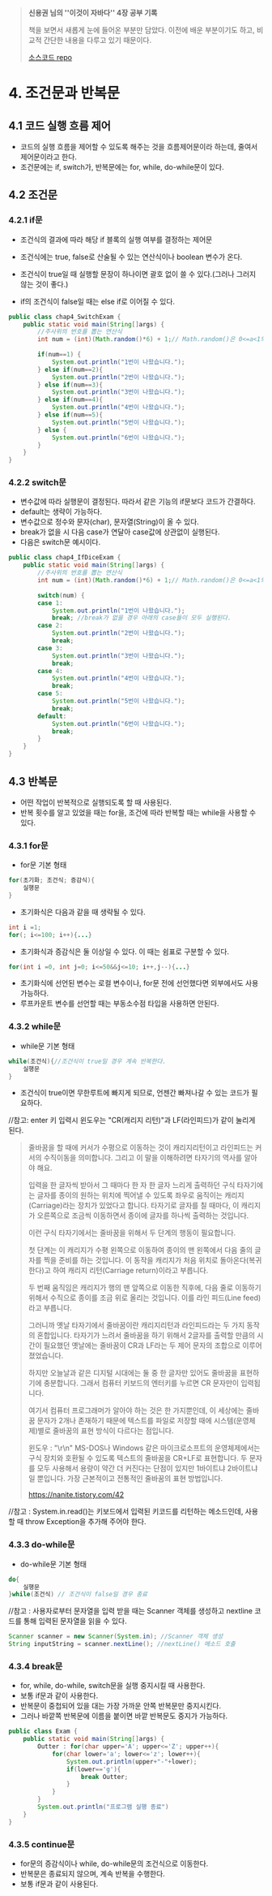 > **신용권 님의 ''이것이 자바다'' 4장 공부 기록**
>
> 책을 보면서 새롭게 눈에 들어온 부분만 담았다. 이전에 배운 부분이기도 하고, 비교적 간단한 내용을 다루고 있기 때문이다.
>
> [소스코드 repo](https://github.com/tilsong/TIL/tree/main/thisisjava/thisisjava_mySource)



# 4. 조건문과 반복문



## 4.1 코드 실행 흐름 제어

- 코드의 실행 흐름을 제어할 수 있도록 해주는 것을 흐름제어문이라 하는데, 줄여서 제어문이라고 한다.
- 조건문에는 if, switch가, 반복문에는 for, while, do-while문이 있다.



## 4.2 조건문



### 4.2.1 if문

- 조건식의 결과에 따라 해당 if 블록의 실행 여부를 결정하는 제어문
- 조건식에는 true, false로 산술될 수 있는 연산식이나 boolean 변수가 온다.
- 조건식이 true일 때 실행할 문장이 하나이면 괄호 없이 쓸 수 있다.(그러나 그러지 않는 것이 좋다.)

- if의 조건식이 false일 때는 else if로 이어질 수 있다.

```java
public class chap4_SwitchExam {
	public static void main(String[]args) {
		//주사위의 번호를 뽑는 연산식
		int num = (int)(Math.random()*6) + 1;// Math.random()은 0<=a<1의 난수를 가져오는 함수이다.
		
		if(num==1) {
			System.out.println("1번이 나왔습니다.");
		} else if(num==2){
			System.out.println("2번이 나왔습니다.");
		} else if(num==3){
			System.out.println("3번이 나왔습니다.");
		} else if(num==4){
			System.out.println("4번이 나왔습니다.");
		} else if(num==5){
			System.out.println("5번이 나왔습니다.");
		} else {
			System.out.println("6번이 나왔습니다.");
		}
	}
}

```



### 4.2.2 switch문

- 변수값에 따라 실행문이 결정된다. 따라서 같은 기능의 if문보다 코드가 간결하다.
- default는 생략이 가능하다.
- 변수값으로 정수와 문자(char), 문자열(String)이 올 수 있다.
- break가 없을 시 다음 case가 연달아 case값에 상관없이 실행된다.
- 다음은 switch문 예시이다.

```java
public class chap4_IfDiceExam {
	public static void main(String[]args) {
		//주사위의 번호를 뽑는 연산식
		int num = (int)(Math.random()*6) + 1;// Math.random()은 0<=a<1의 난수를 가져오는 함수이다.
	
		switch(num) {
		case 1:
			System.out.println("1번이 나왔습니다.");
			break; //break가 없을 경우 아래의 case들이 모두 실행된다.
		case 2:
			System.out.println("2번이 나왔습니다.");
			break;
		case 3:
			System.out.println("3번이 나왔습니다.");
			break;
		case 4:
			System.out.println("4번이 나왔습니다.");
			break;
		case 5:
			System.out.println("5번이 나왔습니다.");
			break;
		default:
			System.out.println("6번이 나왔습니다.");
			break;
		}
	}
}
```



## 4.3 반복문

- 어떤 작업이 반복적으로 실행되도록 할 때 사용된다.
- 반복 횟수를 알고 있었을 때는 for을, 조건에 따라 반복할 때는 while을 사용할 수 있다.



### 4.3.1 for문

- for문 기본 형태

```java
for(초기화; 조건식; 증감식){
    실행문
}
```

- 초기화식은 다음과 같을 때 생략될 수 있다.

```java
int i =1;
for(; i<=100; i++){...}
```

- 초기화식과 증감식은 둘 이상일 수 있다. 이 때는 쉼표로 구분할 수 있다.

```java
for(int i =0, int j=0; i<=50&&j<=10; i++,j--){...}
```

- 초기화식에 선언된 변수는 로컬 변수이나, for문 전에 선언했다면 외부에서도 사용가능하다.
- 루프카운트 변수를 선언할 때는 부동소수점 타입을 사용하면 안된다.



### 4.3.2 while문

- while문 기본 형태

```java
while(조건식){//조건식이 true일 경우 계속 반복한다.
    실행문
}
```

- 조건식이 true이면 무한루트에 빠지게 되므로, 언젠간 빠져나갈 수 있는 코드가 필요하다.

//참고: enter 키 입력시 윈도우는 "CR(캐리지 리턴)"과 LF(라인피드)가 같이 눌리게 된다.

> 줄바꿈을 할 때에 커서가 수평으로 이동하는 것이 캐리지리턴이고 라인피드는 커서의 수직이동을 의미합니다. 그리고 이 말을 이해하려면 타자기의 역사를 알아야 해요.
>
> 입력을 한 글자씩 받아서 그 때마다 한 자 한 글자 느리게 출력하던 구식 타자기에는 글자를 종이의 원하는 위치에 찍어낼 수 있도록 좌우로 움직이는 캐리지(Carriage)라는 장치가 있었다고 합니다. 타자기로 글자를 칠 때마다, 이 캐리지가 오른쪽으로 조금씩 이동하면서 종이에 글자를 하나씩 출력하는 것입니다.
>
> 이런 구식 타자기에서는 줄바꿈을 위해서 두 단계의 행동이 필요합니다.
>
> 첫 단계는 이 캐리지가 수평 왼쪽으로 이동하여 종이의 맨 왼쪽에서 다음 줄의 글자를 찍을 준비를 하는 것입니다. 이 동작을 캐리지가 처음 위치로 돌아온다(복귀한다)고 하여 캐리지 리턴(Carriage return)이라고 부릅니다.
>
> 두 번째 움직임은 캐리지가 행의 맨 앞쪽으로 이동한 직후에, 다음 줄로 이동하기 위해서 수직으로 종이를 조금 위로 올리는 것입니다. 이를 라인 피드(Line feed)라고 부릅니다.
>
> 그러니까 옛날 타자기에서 줄바꿈이란 캐리지리턴과 라인피드라는 두 가지 동작의 혼합입니다. 타자기가 느려서 줄바꿈을 하기 위해서 2글자를 출력할 만큼의 시간이 필요했던 옛날에는 줄바꿈이 CR과 LF라는 두 제어 문자의 조합으로 이루어졌었습니다.
>
> 하지만 오늘날과 같은 디지털 시대에는 둘 중 한 글자만 있어도 줄바꿈을 표현하기에 충분합니다. 그래서 컴퓨터 키보드의 엔터키를 누르면 CR 문자만이 입력됩니다.
>
> 여기서 컴퓨터 프로그래머가 알아야 하는 것은 한 가지뿐인데, 이 세상에는 줄바꿈 문자가 2개나 존재하기 때문에 텍스트를 파일로 저장할 때에 시스템(운영체제)별로 줄바꿈의 표현 방식이 다르다는 점입니다. 
>
> 윈도우 : "\r\n"
> MS-DOS나 Windows 같은 마이크로소프트의 운영체제에서는 구식 장치와 호환될 수 있도록 텍스트의 줄바꿈을 CR+LF로 표현합니다. 두 문자를 모두 사용해서 용량이 약간 더 커진다는 단점이 있지만 1바이트냐 2바이트냐일 뿐입니다. 가장 근본적이고 전통적인 줄바꿈의 표현 방법입니다.
>
> https://nanite.tistory.com/42 

//참고 :  System.in.read()는 키보드에서 입력된 키코드를 리턴하는 메소드인데, 사용할 때 throw Exception을 추가해 주어야 한다.



### 4.3.3 do-while문

- do-while문 기본 형태

```java
do{
    실행문
}while(조건식) // 조건식이 false일 경우 종료
```

//참고 : 사용자로부터 문자열을 입력 받을 때는 Scanner 객체를 생성하고 nextline 코드를 통해 입력된 문자열을 읽을 수 있다.

```java
Scanner scanner = new Scanner(System.in); //Scanner 객체 생성
String inputString = scanner.nextLine(); //nextLine() 메소드 호출
```



### 4.3.4 break문

- for, while, do-while, switch문을 실행 중지시킬 때 사용한다.
- 보통 if문과 같이 사용한다.
- 반복문이 중첩되어 있을 대는 가장 가까운 안쪽 반복문만 중지시킨다.
- 그러나 바깥쪽 반복문에 이름을 붙이면 바깥 반복문도 중지가 가능하다.

```java
public class Exam {
	public static void main(String[]args) {
		Outter : for(char upper='A'; upper<='Z'; upper++){
            for(char lower='a'; lower<='z'; lower++){
                System.out.println(upper+"-"+lower);
                if(lower=='g'){
                    break Outter;
                }
            }
        }
        System.out.println("프로그램 실행 종료")
    }
}
```



### 4.3.5 continue문

- for문의 증감식이나 while, do-while문의 조건식으로 이동한다.
- 반복문은 종료되지 않으며, 계속 반복을 수행한다.
- 보통 if문과 같이 사용된다.